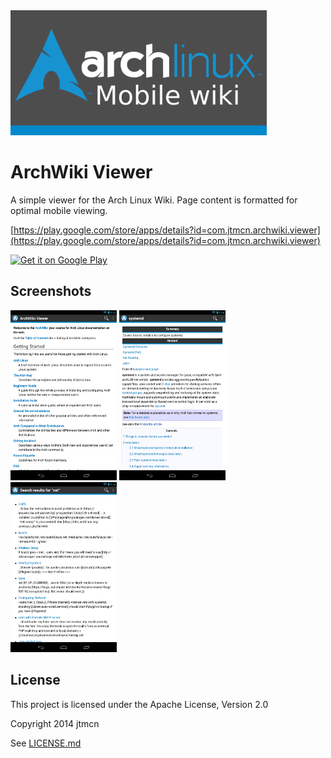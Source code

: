 <img src="playstore/archwiki_feature_graphic.png" height="200"/>

ArchWiki Viewer
===============
A simple viewer for the Arch Linux Wiki. Page content is formatted for optimal mobile viewing.

[https://play.google.com/store/apps/details?id=com.jtmcn.archwiki.viewer](https://play.google.com/store/apps/details?id=com.jtmcn.archwiki.viewer)

[<img src="https://play.google.com/intl/en_us/badges/images/generic/en_badge_web_generic.png" alt="Get it on Google Play" height="80">](https://play.google.com/store/apps/details?id=com.jtmcn.archwiki.viewer)

## Screenshots

<img src="playstore/screen1.png" width="170"/> <img src="playstore/screen2.png" width="170"/> <img src="playstore/screen3.png" width="170"/>


## License
This project is licensed under the Apache License, Version 2.0

Copyright 2014 jtmcn

See [LICENSE.md](LICENSE.md)
